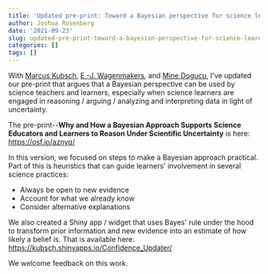 ```yaml
---
title: 'Updated pre-print: Toward a Bayesian perspective for science learners'
author: Joshua Rosenberg
date: '2021-09-23'
slug: updated-pre-print-toward-a-bayesian-perspective-for-science-learners
categories: []
tags: []
---
```


With [Marcus Kubsch](https://www.ipn.uni-kiel.de/en/the-ipn/departments/physics-education/staff/kubsch-marcus), [E.-J. Wagenmakers](https://www.uva.nl/en/content/news/professor-appointments/2012/05/dr-e-j-wagenmakers.html), and [Mine Dogucu](https://www.stat.uci.edu/faculty/mine-dogucu/), I've updated our pre-print that argues
that a Bayesian perspective can be used by science teachers and learners, especially when science
learners are engaged in reasoning / arguing / analyzing and interpreting data in light of uncertainty.

The pre-print--**Why and How a Bayesian Approach Supports Science Educators and Learners to Reason Under Scientific Uncertainty** is here: https://osf.io/aznyq/

In this version, we focused on steps to make a Bayesian approach practical. Part of this is heuristics that can guide learners' involvement in several science practices:

- Always be open to new evidence  
- Account for what we already know  
- Consider alternative explanations  

We also created a Shiny app / widget that uses Bayes' rule under the hood to transform prior information and new evidence into an estimate of how likely a belief is. That is available here: https://kubsch.shinyapps.io/Confidence_Updater/

We welcome feedback on this work.